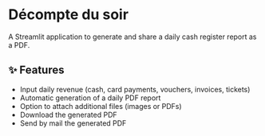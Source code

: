 # Décompte du soir  
A Streamlit application to generate and share a daily cash register report as a PDF.  

## ✨ Features
- Input daily revenue (cash, card payments, vouchers, invoices, tickets)
- Automatic generation of a daily PDF report
- Option to attach additional files (images or PDFs)
- Download the generated PDF
- Send by mail the generated PDF

